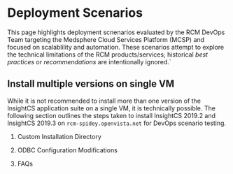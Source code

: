 # Deployment Scenarios

This page highlights deployment scnenarios evaluated by the RCM DevOps Team targeting the Medsphere Cloud Services Platform (MCSP) and focused on scalablility and automation. These scenarios attempt to explore the technical limitations of the RCM products/services; historical _best practices_ or _recommendations_ are intentionally ignored.`

## Install multiple versions on single VM
While it is not recommended to install more than one version of the InsightCS application suite on a single VM, it is technically possible.  The following section outlines the steps taken to install InsightCS 2019.2 and InsightCS 2019.3 on `rcm-spidey.openvista.net` for DevOps scenario testing.

1. Custom Installation Directory

2. ODBC Configuration Modifications

3. FAQs







